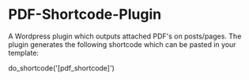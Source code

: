 # PDF-Shortcode-Plugin

A Wordpress plugin which outputs attached PDF's on posts/pages.
The plugin generates the following shortcode which can be pasted in your template: 

 do_shortcode('[pdf_shortcode]')
